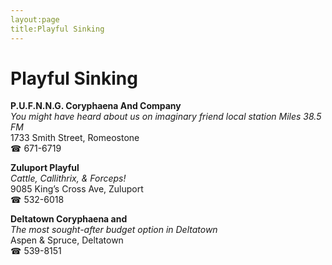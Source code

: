 ```yaml
---
layout:page
title:Playful Sinking
---
```

# Playful Sinking

**P.U.F.N.N.G. Coryphaena And Company**  
_You might have heard about us on imaginary friend local station Miles 38.5 FM_  
1733 Smith Street, Romeostone  
☎ 671-6719



**Zuluport Playful**  
_Cattle, Callithrix, & Forceps!_  
9085 King’s Cross Ave, Zuluport  
☎ 532-6018



**Deltatown Coryphaena and**  
_The most sought-after budget option in Deltatown_  
Aspen & Spruce, Deltatown  
☎ 539-8151



